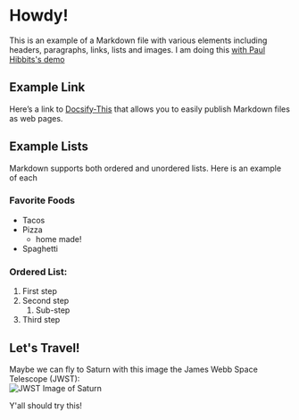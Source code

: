 # Howdy!
This is an example of a Markdown file with various elements including headers, paragraphs, links, lists and images. I am doing this [with Paul Hibbits's demo](https://docsify-this.net/?basePath=https://raw.githubusercontent.com/paulhibbitts/oeglobal-demo-wednesday-live-docsify-this/main/pages&homepage=create-and-host-a-markdown-file.md&edit-link=https://github.com/paulhibbitts/oeglobal-demo-wednesday-live-docsify-this/blob/main/pages/create-and-host-a-markdown-file.md&edit-link-text=Suggest%20an%20Edit%20to%20this%20Page%20on%20GitHub&browser-tab-title=Create%20and%20Host%20Markdown%20Files%20on%20GitHub%20or%20Codeberg&toc=true&toc-headings=h2,h3&dark-mode=true#/) 

## Example Link
Here’s a link to [Docsify-This](https://docsify-this.net) that allows you to easily publish Markdown files as web pages.

## Example Lists
Markdown supports both ordered and unordered lists. Here is an example of each

### Favorite Foods
- Tacos
- Pizza
  - home made!
- Spaghetti

### Ordered List:
1. First step
2. Second step
   1. Sub-step
3. Third step

## Let's Travel!
Maybe we can fly to Saturn with this image the James Webb Space Telescope (JWST):  
![JWST Image of Saturn](https://stsci-opo.org/STScI-01H41MM35F0QJZ1FRC1TX9MZVE.png)

Y'all should try this!
